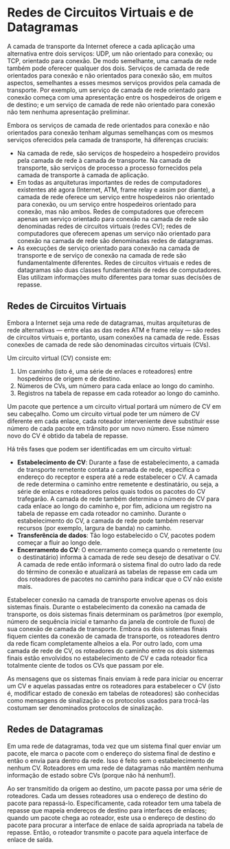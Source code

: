 # Redes de Circuitos Virtuais e de Datagramas

A camada de transporte da Internet oferece a cada aplicação uma alternativa entre dois serviços: UDP, um não orientado para conexão; ou TCP, orientado para conexão. De modo semelhante, uma camada de rede também pode oferecer qualquer dos dois. Serviços de camada de rede orientados para conexão e não orientados para conexão são, em muitos aspectos, semelhantes a esses mesmos serviços providos pela camada de transporte. Por exemplo, um serviço de camada de rede orientado para conexão começa com uma apresentação entre os hospedeiros de origem e de destino; e um serviço de camada de rede não orientado para conexão não tem nenhuma apresentação preliminar.

Embora os serviços de camada de rede orientados para conexão e não orientados para conexão tenham algumas semelhanças com os mesmos serviços oferecidos pela camada de transporte, há diferenças cruciais:
- Na camada de rede, são serviços de hospedeiro a hospedeiro providos pela camada de rede à camada de transporte. Na camada de transporte, são serviços de processo a processo fornecidos pela camada de transporte à camada de aplicação.
- Em todas as arquiteturas importantes de redes de computadores existentes até agora (Internet, ATM, frame relay e assim por diante), a camada de rede oferece um serviço entre hospedeiros não orientado para conexão, ou um serviço entre hospedeiros orientado para conexão, mas não ambos. Redes de computadores que oferecem apenas um serviço orientado para conexão na camada de rede são denominadas redes de circuitos virtuais (redes CV); redes de computadores que oferecem apenas um serviço não orientado para conexão na camada de rede são denominadas redes de datagramas.
- As execuções de serviço orientado para conexão na camada de transporte e de serviço de conexão na camada de rede são fundamentalmente diferentes. Redes de circuitos virtuais e redes de datagramas são duas classes fundamentais de redes de computadores. Elas utilizam informações muito diferentes para tomar suas decisões de repasse.

## Redes de Circuitos Virtuais

Embora a Internet seja uma rede de datagramas, muitas arquiteturas de rede alternativas — entre elas as das redes ATM e frame relay — são redes de circuitos virtuais e, portanto, usam conexões na camada de rede. Essas conexões de camada de rede são denominadas circuitos virtuais (CVs).

Um circuito virtual (CV) consiste em:
1. Um caminho (isto é, uma série de enlaces e roteadores) entre hospedeiros de origem e de destino.
2. Números de CVs, um número para cada enlace ao longo do caminho.
3. Registros na tabela de repasse em cada roteador ao longo do caminho.

Um pacote que pertence a um circuito virtual portará um número de CV em seu cabeçalho. Como um circuito virtual pode ter um número de CV diferente em cada enlace, cada roteador interveniente deve substituir esse número de cada pacote em trânsito por um novo número. Esse número novo do CV é obtido da tabela de repasse.

Há três fases que podem ser identificadas em um circuito virtual:
- **Estabelecimento de CV**: Durante a fase de estabelecimento, a camada de transporte remetente contata a camada de rede, especifica o endereço do receptor e espera até a rede estabelecer o CV. A camada de rede determina o caminho entre remetente e destinatário, ou seja, a série de enlaces e roteadores pelos quais todos os pacotes do CV trafegarão. A camada de rede também determina o número de CV para cada enlace ao longo do caminho e, por fim, adiciona um registro na tabela de repasse em cada roteador no caminho. Durante o estabelecimento do CV, a camada de rede pode também reservar recursos (por exemplo, largura de banda) no caminho.
- **Transferência de dados**: Tão logo estabelecido o CV, pacotes podem começar a fluir ao longo dele.
- **Encerramento do CV**: O encerramento começa quando o remetente (ou o destinatário) informa à camada de rede seu desejo de desativar o CV. A camada de rede então informará o sistema final do outro lado da rede do término de conexão e atualizará as tabelas de repasse em cada um dos roteadores de pacotes no caminho para indicar que o CV não existe mais.

Estabelecer conexão na camada de transporte envolve apenas os dois sistemas finais. Durante o estabelecimento da conexão na camada de transporte, os dois sistemas finais determinam os parâmetros (por exemplo, número de sequência inicial e tamanho da janela de controle de fluxo) de sua conexão de camada de transporte. Embora os dois sistemas finais fiquem cientes da conexão de camada de transporte, os roteadores dentro da rede ficam completamente alheios a ela. Por outro lado, com uma camada de rede de CV, os roteadores do caminho entre os dois sistemas finais estão envolvidos no estabelecimento de CV e cada roteador fica totalmente ciente de todos os CVs que passam por ele.

As mensagens que os sistemas finais enviam à rede para iniciar ou encerrar um CV e aquelas passadas entre os roteadores para estabelecer o CV (isto é, modificar estado de conexão em tabelas de roteadores) são conhecidas como mensagens de sinalização e os protocolos usados para trocá-las costumam ser denominados protocolos de sinalização.

## Redes de Datagramas

Em uma rede de datagramas, toda vez que um sistema final quer enviar um pacote, ele marca o pacote com o endereço do sistema final de destino e então o envia para dentro da rede. Isso é feito sem o estabelecimento de nenhum CV. Roteadores em uma rede de datagramas não mantêm nenhuma informação de estado sobre CVs (porque não há nenhum!).

Ao ser transmitido da origem ao destino, um pacote passa por uma série de roteadores. Cada um desses roteadores usa o endereço de destino do pacote para repassá-lo. Especificamente, cada roteador tem uma tabela de repasse que mapeia endereços de destino para interfaces de enlaces; quando um pacote chega ao roteador, este usa o endereço de destino do pacote para procurar a interface de enlace de saída apropriada na tabela de repasse. Então, o roteador transmite o pacote para aquela interface de enlace de saída.
